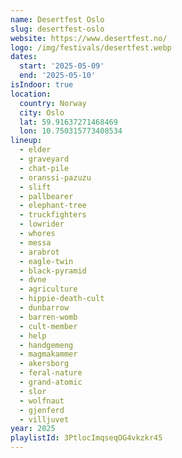 ```yaml
---
name: Desertfest Oslo
slug: desertfest-oslo
website: https://www.desertfest.no/
logo: /img/festivals/desertfest.webp
dates:
  start: '2025-05-09'
  end: '2025-05-10'
isIndoor: true
location:
  country: Norway
  city: Oslo
  lat: 59.91637271468469
  lon: 10.750315773408534
lineup:
  - elder
  - graveyard
  - chat-pile
  - oranssi-pazuzu
  - slift
  - pallbearer
  - elephant-tree
  - truckfighters
  - lowrider
  - whores
  - messa
  - arabrot 
  - eagle-twin
  - black-pyramid
  - dvne
  - agriculture
  - hippie-death-cult
  - dunbarrow
  - barren-womb
  - cult-member
  - help
  - handgemeng
  - magmakammer
  - akersborg
  - feral-nature
  - grand-atomic
  - slor
  - wolfnaut
  - gjenferd
  - villjuvet
year: 2025
playlistId: 3PtlocImqseqOG4vkzkr45
---
```

